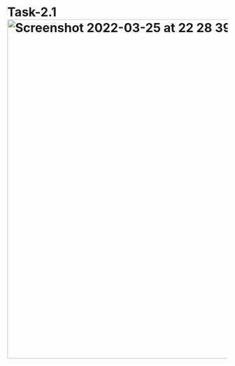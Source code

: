 # Task-2.1<img width="775" alt="Screenshot 2022-03-25 at 22 28 39" src="https://user-images.githubusercontent.com/62994823/160188574-c9d608a2-c0c1-4798-a179-2b929b99e170.png">
